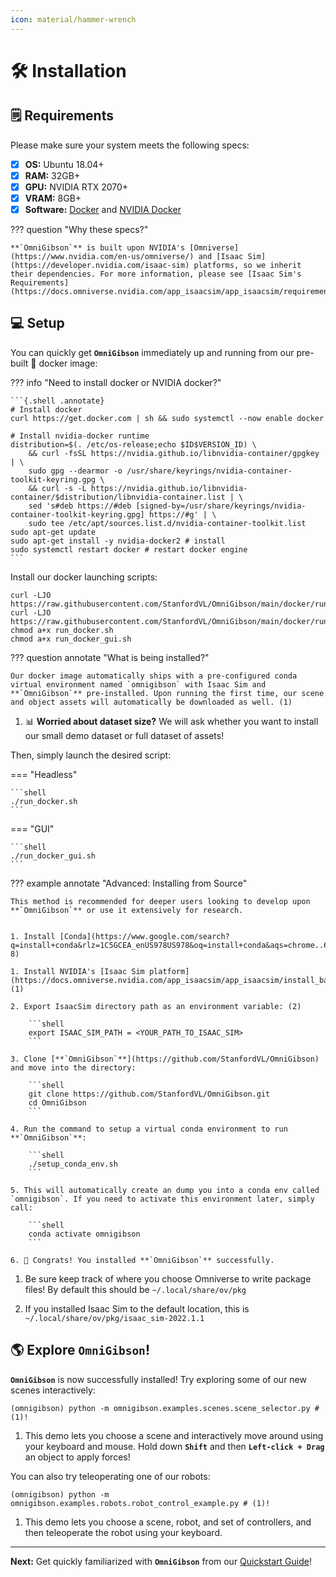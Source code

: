 ```yaml
---
icon: material/hammer-wrench
---
```


# 🛠️ **Installation**

## 🗒️ **Requirements**

Please make sure your system meets the following specs:

- [x] **OS:** Ubuntu 18.04+
- [x] **RAM:** 32GB+
- [x] **GPU:** NVIDIA RTX 2070+
- [x] **VRAM:** 8GB+
- [x] **Software:** [Docker]() and [NVIDIA Docker]()

??? question "Why these specs?"
    
    **`OmniGibson`** is built upon NVIDIA's [Omniverse](https://www.nvidia.com/en-us/omniverse/) and [Isaac Sim](https://developer.nvidia.com/isaac-sim) platforms, so we inherit their dependencies. For more information, please see [Isaac Sim's Requirements](https://docs.omniverse.nvidia.com/app_isaacsim/app_isaacsim/requirements.html).

## 💻 **Setup**

You can quickly get **`OmniGibson`** immediately up and running from our pre-built 🐳 docker image:

??? info "Need to install docker or NVIDIA docker?"
    
    ```{.shell .annotate}
    # Install docker
    curl https://get.docker.com | sh && sudo systemctl --now enable docker

    # Install nvidia-docker runtime
    distribution=$(. /etc/os-release;echo $ID$VERSION_ID) \
        && curl -fsSL https://nvidia.github.io/libnvidia-container/gpgkey | \
        sudo gpg --dearmor -o /usr/share/keyrings/nvidia-container-toolkit-keyring.gpg \
        && curl -s -L https://nvidia.github.io/libnvidia-container/$distribution/libnvidia-container.list | \
        sed 's#deb https://#deb [signed-by=/usr/share/keyrings/nvidia-container-toolkit-keyring.gpg] https://#g' | \
        sudo tee /etc/apt/sources.list.d/nvidia-container-toolkit.list
    sudo apt-get update
    sudo apt-get install -y nvidia-docker2 # install
    sudo systemctl restart docker # restart docker engine
    ```

Install our docker launching scripts:
```shell
curl -LJO https://raw.githubusercontent.com/StanfordVL/OmniGibson/main/docker/run_docker.sh
curl -LJO https://raw.githubusercontent.com/StanfordVL/OmniGibson/main/docker/run_docker_gui.sh
chmod a+x run_docker.sh
chmod a+x run_docker_gui.sh
```

??? question annotate "What is being installed?"

    Our docker image automatically ships with a pre-configured conda virtual environment named `omnigibson` with Isaac Sim and **`OmniGibson`** pre-installed. Upon running the first time, our scene and object assets will automatically be downloaded as well. (1)

1.  📊 **Worried about dataset size?** We will ask whether you want to install our small demo dataset or full dataset of assets!


Then, simply launch the desired script:

=== "Headless"

    ```shell
    ./run_docker.sh
    ```

=== "GUI"

    ```shell
    ./run_docker_gui.sh
    ```

??? example annotate "Advanced: Installing from Source"

    This method is recommended for deeper users looking to develop upon **`OmniGibson`** or use it extensively for research. 

    
    1. Install [Conda](https://www.google.com/search?q=install+conda&rlz=1C5GCEA_enUS978US978&oq=install+conda&aqs=chrome..69i57l2j69i59l2j0i271j69i60l3.922j0j7&sourceid=chrome&ie=UTF-8)

    1. Install NVIDIA's [Isaac Sim platform](https://docs.omniverse.nvidia.com/app_isaacsim/app_isaacsim/install_basic.html) (1)

    2. Export IsaacSim directory path as an environment variable: (2)

        ```shell
        export ISAAC_SIM_PATH = <YOUR_PATH_TO_ISAAC_SIM>
        ```

    3. Clone [**`OmniGibson`**](https://github.com/StanfordVL/OmniGibson) and move into the directory:

        ```shell
        git clone https://github.com/StanfordVL/OmniGibson.git
        cd OmniGibson
        ```

    4. Run the command to setup a virtual conda environment to run **`OmniGibson`**:

        ```shell
        ./setup_conda_env.sh
        ```

    5. This will automatically create an dump you into a conda env called `omnigibson`. If you need to activate this environment later, simply call:

        ```shell
        conda activate omnigibson
        ```

    6. 🎉 Congrats! You installed **`OmniGibson`** successfully.  

1. Be sure keep track of where you choose Omniverse to write package files! By default this should be `~/.local/share/ov/pkg`

2. If you installed Isaac Sim to the default location, this is `~/.local/share/ov/pkg/isaac_sim-2022.1.1`


## 🌎 **Explore `OmniGibson`!**

**`OmniGibson`** is now successfully installed! Try exploring some of our new scenes interactively:

```{.shell .annotate}
(omnigibson) python -m omnigibson.examples.scenes.scene_selector.py # (1)!
```

1. This demo lets you choose a scene and interactively move around using your keyboard and mouse. Hold down **`Shift`** and then **`Left-click + Drag`** an object to apply forces!

You can also try teleoperating one of our robots:

```{.shell .annotate}
(omnigibson) python -m omnigibson.examples.robots.robot_control_example.py # (1)!
```

1. This demo lets you choose a scene, robot, and set of controllers, and then teleoperate the robot using your keyboard.

***

**Next:** Get quickly familiarized with **`OmniGibson`** from our [Quickstart Guide](./quickstart.md)!
